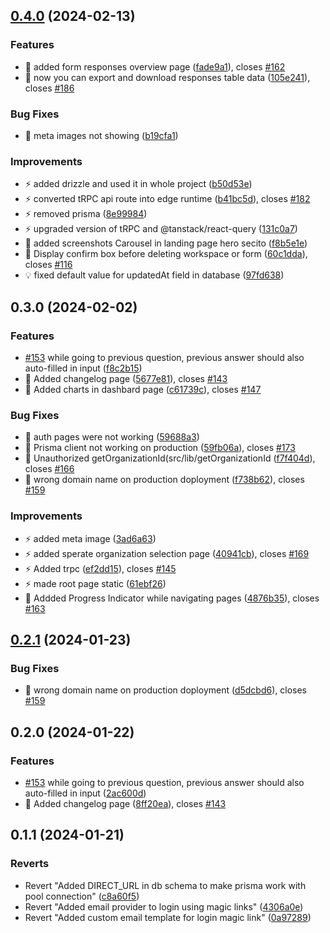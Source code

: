 ## [0.4.0](https://github.com/growupanand/ConvoForm/compare/0.3.0...0.4.0) (2024-02-13)

### Features

- 🚀 added form responses overview page
  ([fade9a1](https://github.com/growupanand/ConvoForm/commit/fade9a1539031afc9ed879be7c2c9c045c1d9da6)),
  closes [#162](https://github.com/growupanand/ConvoForm/issues/162)
- 🚀 now you can export and download responses table data
  ([105e241](https://github.com/growupanand/ConvoForm/commit/105e24103017b52339bba2894cbf93cdb0590e49)),
  closes [#186](https://github.com/growupanand/ConvoForm/issues/186)

### Bug Fixes

- 🐛 meta images not showing
  ([b19cfa1](https://github.com/growupanand/ConvoForm/commit/b19cfa19e70d8cd10d01462ec3e4cda7e482da8e))

### Improvements

- ⚡️ added drizzle and used it in whole project
  ([b50d53e](https://github.com/growupanand/ConvoForm/commit/b50d53ed080300652dd086353ab2aec415a72dfe))
- ⚡️ converted tRPC api route into edge runtime
  ([b41bc5d](https://github.com/growupanand/ConvoForm/commit/b41bc5d23d012681108de17aa172c4e58ef38886)),
  closes [#182](https://github.com/growupanand/ConvoForm/issues/182)
- ⚡️ removed prisma
  ([8e99984](https://github.com/growupanand/ConvoForm/commit/8e9998450faeb745b713d707e16327c24e13f14c))
- ⚡️ upgraded version of tRPC and @tanstack/react-query
  ([131c0a7](https://github.com/growupanand/ConvoForm/commit/131c0a7d7c9448da06906c7560488d47317a549d))
- 💄 added screenshots Carousel in landing page hero secito
  ([f8b5e1e](https://github.com/growupanand/ConvoForm/commit/f8b5e1ee6431644cd9c9bcf7430a4563ab67fbb8))
- 💄 Display confirm box before deleting workspace or form
  ([60c1dda](https://github.com/growupanand/ConvoForm/commit/60c1dda58a26d084ff7de7c8e811495e6a809e6f)),
  closes [#116](https://github.com/growupanand/ConvoForm/issues/116)
- 💡 fixed default value for updatedAt field in database
  ([97fd638](https://github.com/growupanand/ConvoForm/commit/97fd638d58a0b8f7abb46e6c5b388ae3460c7c73))

## 0.3.0 (2024-02-02)

### Features

- [#153](https://github.com/growupanand/ConvoForm/issues/153) while going to
  previous question, previous answer should also auto-filled in input
  ([f8c2b15](https://github.com/growupanand/ConvoForm/commit/f8c2b15bb54867c890e45658dec1f76b8cbea04e))
- 🚀 Added changelog page
  ([5677e81](https://github.com/growupanand/ConvoForm/commit/5677e81398afe79da99384e08c2ce8f378e47e6d)),
  closes [#143](https://github.com/growupanand/ConvoForm/issues/143)
- 🚀 Added charts in dashbard page
  ([c61739c](https://github.com/growupanand/ConvoForm/commit/c61739c30bab0d660fa60759bf74294a946480e0)),
  closes [#147](https://github.com/growupanand/ConvoForm/issues/147)

### Bug Fixes

- 🐛 auth pages were not working
  ([59688a3](https://github.com/growupanand/ConvoForm/commit/59688a3e2b8ea0e4b03acf453937519293e1f2bf))
- 🐛 Prisma client not working on production
  ([59fb06a](https://github.com/growupanand/ConvoForm/commit/59fb06a98b43cf908adaf6e242142404a7ec140b)),
  closes [#173](https://github.com/growupanand/ConvoForm/issues/173)
- 🐛 Unauthorized getOrganizationId(src/lib/getOrganizationId
  ([f7f404d](https://github.com/growupanand/ConvoForm/commit/f7f404d00ee0211c17c6c2959850193d8b77ac40)),
  closes [#166](https://github.com/growupanand/ConvoForm/issues/166)
- 🐛 wrong domain name on production doployment
  ([f738b62](https://github.com/growupanand/ConvoForm/commit/f738b6220b36f775a7a187322d75cb84305b9fa0)),
  closes [#159](https://github.com/growupanand/ConvoForm/issues/159)

### Improvements

- ⚡️ added meta image
  ([3ad6a63](https://github.com/growupanand/ConvoForm/commit/3ad6a63bfb0fddc050081a7e43320c02b6393ef8))
- ⚡️ added sperate organization selection page
  ([40941cb](https://github.com/growupanand/ConvoForm/commit/40941cb99281e39b4e150b9ca9e4cec3c05bdd53)),
  closes [#169](https://github.com/growupanand/ConvoForm/issues/169)
- ⚡️ Added trpc
  ([ef2dd15](https://github.com/growupanand/ConvoForm/commit/ef2dd156c37407a106e6b44c578c6b9856eec864)),
  closes [#145](https://github.com/growupanand/ConvoForm/issues/145)
- ⚡️ made root page static
  ([61ebf26](https://github.com/growupanand/ConvoForm/commit/61ebf265cc4ce791c79862214a95ca99eb1be009))
- 💄 Addded Progress Indicator while navigating pages
  ([4876b35](https://github.com/growupanand/ConvoForm/commit/4876b35914f4839039de36c36f908b13863ad3c8)),
  closes [#163](https://github.com/growupanand/ConvoForm/issues/163)

## [0.2.1](https://github.com/growupanand/ConvoForm/compare/0.2.0...0.2.1) (2024-01-23)

### Bug Fixes

- 🐛 wrong domain name on production doployment
  ([d5dcbd6](https://github.com/growupanand/ConvoForm/commit/d5dcbd687b0a242d9ece628b00ba5de7952f7c0a)),
  closes [#159](https://github.com/growupanand/ConvoForm/issues/159)

## 0.2.0 (2024-01-22)

### Features

- [#153](https://github.com/growupanand/ConvoForm/issues/153) while going to
  previous question, previous answer should also auto-filled in input
  ([2ac600d](https://github.com/growupanand/ConvoForm/commit/2ac600d7cab948b2a59050f5ffdb752e271f8d82))
- 🚀 Added changelog page
  ([8ff20ea](https://github.com/growupanand/ConvoForm/commit/8ff20ea58bf1b829553244d1b5fb2298e4d9fb55)),
  closes [#143](https://github.com/growupanand/ConvoForm/issues/143)

## 0.1.1 (2024-01-21)

### Reverts

- Revert "Added DIRECT_URL in db schema to make prisma work with pool
  connection"
  ([c8a60f5](https://github.com/growupanand/ConvoForm/commit/c8a60f5e57e3ff4767c4dee8ede2fa77f0b7837e))
- Revert "Added email provider to login using magic links"
  ([4306a0e](https://github.com/growupanand/ConvoForm/commit/4306a0ed3df74c8188343e2ce6db9c44445d44cd))
- Revert "Added custom email template for login magic link"
  ([0a97289](https://github.com/growupanand/ConvoForm/commit/0a972892716f47982356d4d07df71228c73bc654))
